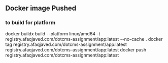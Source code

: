 ## Docker image Pushed 


### to build for platform
docker buildx build --platform linux/amd64 -t registry.afaqjaved.com/dotcms-assignment/app:latest  --no-cache .
docker tag registry.afaqjaved.com/dotcms-assignment/app:latest registry.afaqjaved.com/dotcms-assignment/app:latest
docker push registry.afaqjaved.com/dotcms-assignment/app:latest



